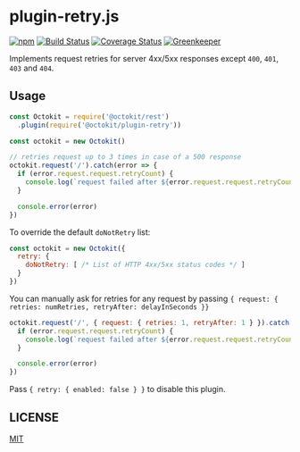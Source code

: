 # plugin-retry.js

[![npm](https://img.shields.io/npm/v/@octokit/plugin-retry.svg)](https://www.npmjs.com/package/@octokit/plugin-retry)
[![Build Status](https://travis-ci.com/octokit/plugin-retry.js.svg)](https://travis-ci.com/octokit/plugin-retry.js)
[![Coverage Status](https://img.shields.io/coveralls/github/octokit/plugin-retry.js.svg)](https://coveralls.io/github/octokit/plugin-retry.js)
[![Greenkeeper](https://badges.greenkeeper.io/octokit/plugin-retry.js.svg)](https://greenkeeper.io/)

Implements request retries for server 4xx/5xx responses except `400`, `401`, `403` and `404`.

## Usage

```js
const Octokit = require('@octokit/rest')
  .plugin(require('@octokit/plugin-retry'))

const octokit = new Octokit()

// retries request up to 3 times in case of a 500 response
octokit.request('/').catch(error => {
  if (error.request.request.retryCount) {
    console.log(`request failed after ${error.request.request.retryCount} retries`)
  }

  console.error(error)
})
```

To override the default `doNotRetry` list:

```js
const octokit = new Octokit({
  retry: {
    doNotRetry: [ /* List of HTTP 4xx/5xx status codes */ ]
  }
})
```

You can manually ask for retries for any request by passing `{ request: { retries: numRetries, retryAfter: delayInSeconds }}`

```js
octokit.request('/', { request: { retries: 1, retryAfter: 1 } }).catch(error => {
  if (error.request.request.retryCount) {
    console.log(`request failed after ${error.request.request.retryCount} retries`)
  }

  console.error(error)
})
```

Pass `{ retry: { enabled: false } }` to disable this plugin.

## LICENSE

[MIT](LICENSE)
